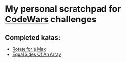 # My personal scratchpad for [CodeWars](www.codewars.com) challenges

## Completed katas:
* [Rotate for a Max](https://www.codewars.com/kata/56a4872cbb65f3a610000026)
* [Equal Sides Of An Array](https://www.codewars.com/kata/equal-sides-of-an-array/train/fsharp)